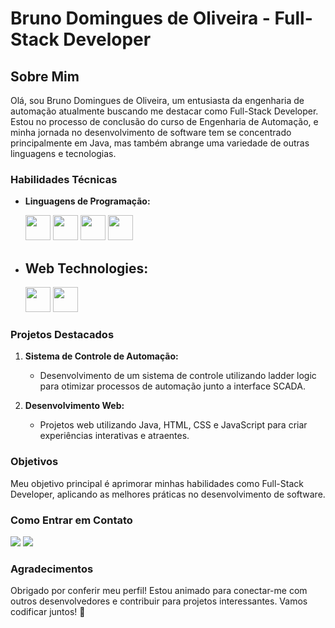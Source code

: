 # Bruno Domingues de Oliveira - Full-Stack Developer

## Sobre Mim

Olá, sou Bruno Domingues de Oliveira, um entusiasta da engenharia de automação atualmente buscando me destacar como Full-Stack Developer. Estou no processo de conclusão do curso de Engenharia de Automação, e minha jornada no desenvolvimento de software tem se concentrado principalmente em Java, mas também abrange uma variedade de outras linguagens e tecnologias.

### Habilidades Técnicas

- **Linguagens de Programação:**
  
   <img loading="lazy" src="https://cdn.jsdelivr.net/gh/devicons/devicon/icons/java/java-original.svg" width="40" height="40" />
   <img loading="lazy" src="https://cdn.jsdelivr.net/gh/devicons/devicon/icons/javascript/javascript-plain.svg" width="40" height="40" />
   <img loading="lazy" src="https://cdn.jsdelivr.net/gh/devicons/devicon/icons/csharp/csharp-plain.svg" width="40" height="40"/>
   <img loading="lazy" src="https://cdn.jsdelivr.net/gh/devicons/devicon/icons/python/python-original.svg" width="40" height="40" />
          

- **Web Technologies:**
  -
    <img loading="lazy" src="https://cdn.jsdelivr.net/gh/devicons/devicon/icons/html5/html5-plain.svg" width="40" height="40" />
    <img loading="lazy" src="https://cdn.jsdelivr.net/gh/devicons/devicon/icons/css3/css3-plain.svg" width="40" height="40" />
          

### Projetos Destacados

1. **Sistema de Controle de Automação:**
   - Desenvolvimento de um sistema de controle utilizando ladder logic para otimizar processos de automação junto a interface SCADA.

2. **Desenvolvimento Web:**
   - Projetos web utilizando Java, HTML, CSS e JavaScript para criar experiências interativas e atraentes.

### Objetivos

Meu objetivo principal é aprimorar minhas habilidades como Full-Stack Developer, aplicando as melhores práticas no desenvolvimento de software.

### Como Entrar em Contato
<div>
<a href = "mailto:brunonaw41@gmail.com](brunonaw41@gmail.com"><img loading="lazy" src="https://img.shields.io/badge/Gmail-D14836?style=for-the-badge&logo=gmail&logoColor=white" target="_blank"></a>
<a href="https://www.linkedin.com/in/bruno-de-oliveira-99b685226/" target="_blank"><img loading="lazy" src="https://img.shields.io/badge/-LinkedIn-%230077B5?style=for-the-badge&logo=linkedin&logoColor=white" target="_blank"></a>   
</div>

### Agradecimentos

Obrigado por conferir meu perfil! Estou animado para conectar-me com outros desenvolvedores e contribuir para projetos interessantes. Vamos codificar juntos! 🚀
